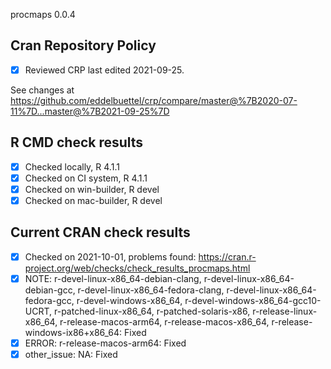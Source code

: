 procmaps 0.0.4

## Cran Repository Policy

- [x] Reviewed CRP last edited 2021-09-25.

See changes at https://github.com/eddelbuettel/crp/compare/master@%7B2020-07-11%7D...master@%7B2021-09-25%7D

## R CMD check results

- [x] Checked locally, R 4.1.1
- [x] Checked on CI system, R 4.1.1
- [x] Checked on win-builder, R devel
- [x] Checked on mac-builder, R devel

## Current CRAN check results

- [x] Checked on 2021-10-01, problems found: https://cran.r-project.org/web/checks/check_results_procmaps.html
- [x] NOTE: r-devel-linux-x86_64-debian-clang, r-devel-linux-x86_64-debian-gcc, r-devel-linux-x86_64-fedora-clang, r-devel-linux-x86_64-fedora-gcc, r-devel-windows-x86_64, r-devel-windows-x86_64-gcc10-UCRT, r-patched-linux-x86_64, r-patched-solaris-x86, r-release-linux-x86_64, r-release-macos-arm64, r-release-macos-x86_64, r-release-windows-ix86+x86_64: Fixed
- [x] ERROR: r-release-macos-arm64: Fixed
- [x] other_issue: NA: Fixed
